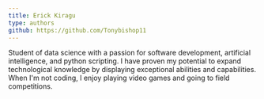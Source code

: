 ```yaml
---
title: Erick Kiragu
type: authors
github: https://github.com/Tonybishop11
---
```

Student of data science with a passion for software development, artificial intelligence, and python scripting. I have proven my potential to expand technological knowledge by displaying exceptional abilities and capabilities. When I'm not coding, I enjoy playing video games and going to field competitions. 